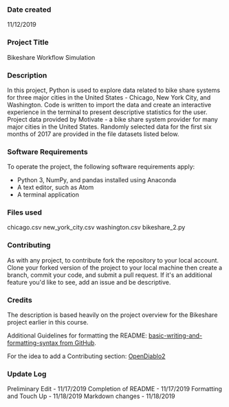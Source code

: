 ### Date created
11/12/2019

### Project Title
Bikeshare Workflow Simulation

### Description
In this project, Python is used to explore data related to bike share systems for three major cities in the United States - Chicago, New York City, and Washington.  Code is written to import the data and create an interactive experience in the terminal to present descriptive statistics for the user.  Project data provided by Motivate - a bike share system provider for many major cities in the United States.  Randomly selected data for the first six months of 2017 are provided in the file datasets listed below.

### Software Requirements
To operate the project, the following software requirements apply:
- Python 3, NumPy, and pandas installed using Anaconda
- A text editor, such as Atom
- A terminal application

### Files used
chicago.csv
new_york_city.csv
washington.csv
bikeshare_2.py

### Contributing
As with any project, to contribute fork the repository to your local account.  Clone your forked version of the project to your local machine then create a branch, commit your code, and submit a pull request.  If it's an additional feature you'd like to see, add an issue and be descriptive.  

### Credits
The description is based heavily on the project overview for the Bikeshare project earlier in this course.

Additional Guidelines for formatting the README:
[basic-writing-and-formatting-syntax from GitHub](https://help.github.com/en/github/writing-on-github/basic-writing-and-formatting-syntax).

For the idea to add a Contributing section:
[OpenDiablo2](https://github.com/OpenDiablo2/OpenDiablo2/blob/master/README.md)

### Update Log
Preliminary Edit - 11/17/2019
Completion of README - 11/17/2019
Formatting and Touch Up - 11/18/2019
Markdown changes - 11/18/2019
